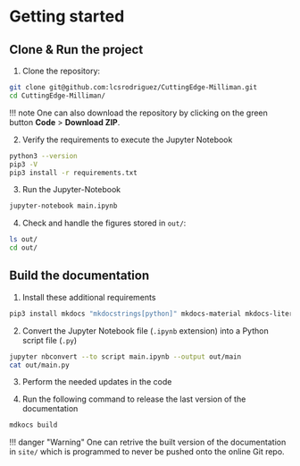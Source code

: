 # Getting started

## Clone & Run the project

1. Clone the repository:
```bash
git clone git@github.com:lcsrodriguez/CuttingEdge-Milliman.git
cd CuttingEdge-Milliman/
```

!!! note
    One can also download the repository by clicking on the green button **Code** > **Download ZIP**.

2. Verify the requirements to execute the Jupyter Notebook
```bash
python3 --version
pip3 -V
pip3 install -r requirements.txt
```

3. Run the Jupyter-Notebook 
```bash
jupyter-notebook main.ipynb
```

4. Check and handle the figures stored in `out/`:
```bash
ls out/
cd out/
```

## Build the documentation

1. Install these additional requirements
```bash
pip3 install mkdocs "mkdocstrings[python]" mkdocs-material mkdocs-literate-nav mkdocs-gen-files
```

2. Convert the Jupyter Notebook file (`.ipynb` extension) into a Python script file (`.py`)
```bash
jupyter nbconvert --to script main.ipynb --output out/main
cat out/main.py
```

3. Perform the needed updates in the code

4. Run the following command to release the last version of the documentation 
```bash
mdkocs build
```

!!! danger "Warning"
    One can retrive the built version of the documentation in `site/` which is programmed to never be pushed onto the online Git repo.